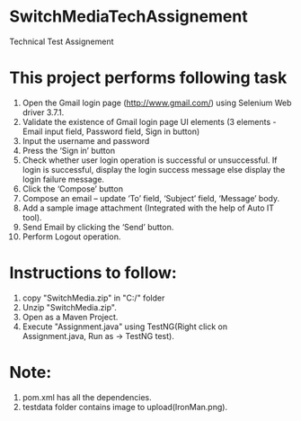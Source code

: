 # SwitchMediaTechAssignement
Technical Test Assignement

This project performs following task
==========================================
1. Open the Gmail login page (http://www.gmail.com/) using Selenium Web driver 3.7.1.
2. Validate the existence of Gmail login page UI elements (3 elements - Email input field, Password field, Sign in button)
3. Input the username and password
4. Press the ‘Sign in’ button
5. Check whether user login operation is successful or unsuccessful.  If login is successful, display the login success message else display the login failure message.
6. Click the ‘Compose’ button
7. Compose an email – update ‘To’ field, ‘Subject’ field, ‘Message’ body.
8. Add a sample image attachment (Integrated with the help of Auto IT tool).
9. Send Email by clicking the ‘Send’ button.
10. Perform Logout operation.



Instructions to follow:
==========================
1. copy "SwitchMedia.zip" in "C:/" folder
2. Unzip "SwitchMedia.zip".
3. Open as a Maven Project.
4. Execute "Assignment.java" using TestNG(Right click on Assignment.java, Run as -> TestNG test).

Note:
=====
1. pom.xml has all the dependencies.
2. testdata folder contains image to upload(IronMan.png).
